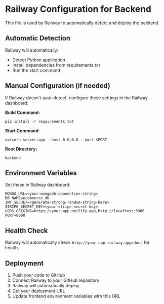 # Railway Configuration for Backend

This file is used by Railway to automatically detect and deploy the backend.

## Automatic Detection

Railway will automatically:
- Detect Python application
- Install dependencies from requirements.txt
- Run the start command

## Manual Configuration (if needed)

If Railway doesn't auto-detect, configure these settings in the Railway dashboard:

**Build Command:**
```
pip install -r requirements.txt
```

**Start Command:**
```
uvicorn server:app --host 0.0.0.0 --port $PORT
```

**Root Directory:**
```
backend
```

## Environment Variables

Set these in Railway dashboard:

```
MONGO_URL=<your-mongodb-connection-string>
DB_NAME=ecommerce_db
JWT_SECRET=<generate-strong-random-string-here>
STRIPE_SECRET_KEY=<your-stripe-secret-key>
CORS_ORIGINS=https://your-app.netlify.app,http://localhost:3000
PORT=8000
```

## Health Check

Railway will automatically check `http://your-app.railway.app/docs` for health.

## Deployment

1. Push your code to GitHub
2. Connect Railway to your GitHub repository
3. Railway will automatically deploy
4. Get your deployment URL
5. Update frontend environment variables with this URL
